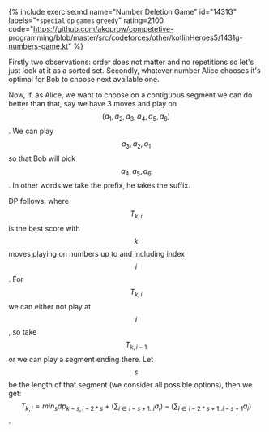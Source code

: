 {% include exercise.md name="Number Deletion Game" id="1431G" labels="`*special` `dp` `games` `greedy`" rating=2100 code="https://github.com/akoprow/competetive-programming/blob/master/src/codeforces/other/kotlinHeroes5/1431g-numbers-game.kt" %}

Firstly two observations: order does not matter and no repetitions so let's just look at it as a sorted set.  Secondly, whatever number Alice chooses it's optimal for Bob to choose next available one.

Now, if, as Alice, we want to choose on a contiguous segment we can do better than that, say we have 3 moves and play on $$(a_1, a_2, a_3, a_4, a_5, a_6)$$.  We can play $$a_3, a_2, a_1$$ so that Bob will pick $$a_4, a_5, a_6$$.  In other words we take the prefix, he takes the suffix.

DP follows, where $$T_{k, i}$$ is the best score with $$k$$ moves playing on numbers up to and including index $$i$$.  For $$T_{k, i}$$ we can either not play at $$i$$, so take $$T_{k,i-1}$$ or we can play a segment ending there.  Let $$s$$ be the length of that segment (we consider all possible options), then we get: $$T_{k,i} = min_s dp_{k-s, i-2*s} + (\sum_{i \in i-s+1..i} a_i)- (\sum_{i \in i-2*s+1..i-s+1} a_i)$$.
